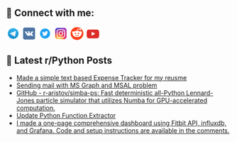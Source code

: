 ## 🔎 Connect with me:
[<img src="https://github.com/bullbesh/bullbesh/blob/main/images/Telegram.png" width="32" height="32" />](https://t.me/bullbesh)
[<img src="https://github.com/bullbesh/bullbesh/blob/main/images/VK.png" width="32" height="32" />](https://vk.com/bullbesh)
[<img src="https://github.com/bullbesh/bullbesh/blob/main/images/Twitter.png" width="32" height="32" />](https://twitter.com/bullbesh1)
[<img src="https://github.com/bullbesh/bullbesh/blob/main/images/Instagram.png" width="32" height="32" />](https://www.instagram.com/bullbesh)
[<img src="https://github.com/bullbesh/bullbesh/blob/main/images/Reddit.png" width="32" height="32" />](https://www.reddit.com/user/bullbesh)
[<img src="https://github.com/bullbesh/bullbesh/blob/main/images/YouTube.png" width="32" height="32" />](https://www.youtube.com/channel/UCtfjRs6uzgq5mfm8S06WTcg)

## 📕 Latest r/Python Posts
<!-- BLOG-POST-LIST:START -->
- [Made a simple text based Expense Tracker for my reusme](https://www.reddit.com/r/Python/comments/156is1j/made_a_simple_text_based_expense_tracker_for_my/)
- [Sending mail with MS Graph and MSAL problem](https://www.reddit.com/r/Python/comments/156ipxv/sending_mail_with_ms_graph_and_msal_problem/)
- [GitHub - r-aristov/simba-ps: Fast deterministic all-Python Lennard-Jones particle simulator that utilizes Numba for GPU-accelerated computation.](https://www.reddit.com/r/Python/comments/156gj8q/github_raristovsimbaps_fast_deterministic/)
- [Update Python Function Extractor](https://www.reddit.com/r/Python/comments/156bcn3/update_python_function_extractor/)
- [I made a one-page comprehensive dashboard using Fitbit API, influxdb, and Grafana. Code and setup instructions are available in the comments.](https://www.reddit.com/r/Python/comments/1569zcl/i_made_a_onepage_comprehensive_dashboard_using/)
<!-- BLOG-POST-LIST:END -->
